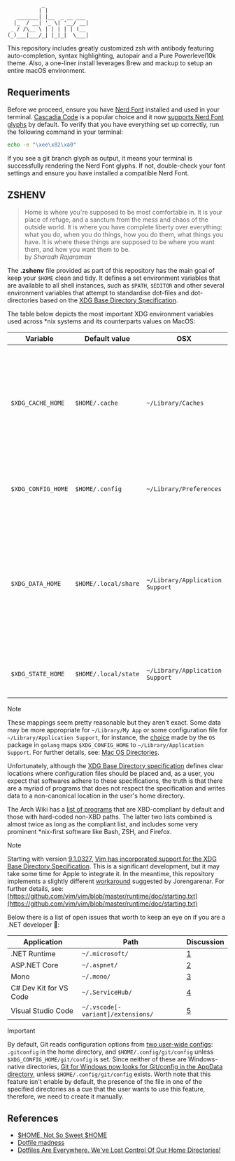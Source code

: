                _
              | |
       _______| |__  _ __ ___
      |_  / __| '_ \| '__/ __|
     _ / /\__ \ | | | | | (__
    (_)___|___/_| |_|_|  \___|

This repository includes greatly customized zsh with antibody featuring auto-completion, syntax highlighting, autopair and a Pure Powerlevel10k theme. Also, a one-liner install leverages Brew and mackup to setup an entire macOS environment.

## Requeriments

Before we proceed, ensure you have [Nerd Font](https://www.nerdfonts.com) installed and used in your terminal. [Cascadia Code](https://github.com/microsoft/cascadia-code) is a popular choice and it now [supports Nerd Font glyphs](https://devblogs.microsoft.com/commandline/cascadia-code-2404-23/) by default. To verify that you have everything set up correctly, run the following command in your terminal:

```bash
echo -e "\xee\x82\xa0"
```

If you see a git branch glyph as output, it means your terminal is successfully rendering the Nerd Font glyphs. If not, double-check your font settings and ensure you have installed a compatible Nerd Font.

## ZSHENV

> Home is where you're supposed to be most comfortable in. It is your place of refuge, and a sanctum from the mess and chaos of the outside world. It is where you have complete liberty over everything: what you do, when you do things, how you do them, what things you have. It is where these things are supposed to be where you want them, and how you want them to be. <br />
by _Sharadh Rajaraman_

The **.zshenv** file provided as part of this repository has the main goal of keep your `$HOME` clean and tidy. It defines a set environment variables that are available to all shell instances, such as `$PATH`, `$EDITOR` and other several environment variables that attempt to standardise dot-files and dot-directories based on the [XDG Base Directory Specification](https://specifications.freedesktop.org/basedir-spec/basedir-spec-latest.html).

The table below depicts the most important XDG environment variables used across *nix systems and its counterparts values on MacOS:

| **Variable**       | **Default value**    | **OSX**                         | **Details**                                                                                                                                                      |
|--------------------|----------------------|---------------------------------|------------------------------------------------------------------------------------------------------------------------------------------------------------------|
| `$XDG_CACHE_HOME`  | `$HOME/.cache`       | `~/Library/Caches`              | Caches limited to single runs of a program, but can extend to persistent caches, e.g. user-installed package manager caches for `pip`, `pacman`, `vcpkg`, etc.   |
| `$XDG_CONFIG_HOME` | `$HOME/.config`      | `~/Library/Preferences`         | User-specific configuration files, including `.*rc` and `.*env` files; VS Code `settings.json`.                                                                  |
| `$XDG_DATA_HOME`   | `$HOME/.local/share` | `~/Library/Application Support` | User-specific data files; e.g. program databases, caches that persist through multiple program runs, search indices, 'Trash' directory for desktop environments. |
| `$XDG_STATE_HOME`  | `$HOME/.local/state` | `~/Library/Application Support` | User-specific state files, such as terminal history files.                                                                                                       |

> [!NOTE]
> These mappings seem pretty reasonable but they aren't exact. Some data may be more appropriate for `~/Library/My App` or some configuration file for `~/Library/Application Support`, for instance, the [choice](https://pkg.go.dev/os#UserConfigDir) made by the `OS` package in `golang` maps `$XDG_CONFIG_HOME` to `~/Library/Application Support`. For further details, see: [Mac OS Directories](https://developer.apple.com/library/archive/documentation/FileManagement/Conceptual/FileSystemProgrammingGuide/MacOSXDirectories/MacOSXDirectories.html).

Unfortunately, although the [XDG Base Directory specification](https://specifications.freedesktop.org/basedir-spec/basedir-spec-latest.html) defines clear locations where configuration files should be placed and, as a user, you expect that softwares adhere to these specifications, the truth is that there are a myriad of programs that does not respect the specification and writes data to a non-canonical location in the user's home directory.

The Arch Wiki has a [list of programs](https://wiki.archlinux.org/title/XDG_Base_Directory#Support) that are XBD-compliant by default and those with hard-coded non-XBD paths. The latter two lists combined is almost twice as long as the compliant list, and includes some very prominent *nix-first software like Bash, ZSH, and Firefox.

> [!NOTE]
> Starting with version [9.1.0327](https://github.com/vim/vim/commit/c9df1fb35a1866901c32df37dd39c8b39dbdb64a), [Vim has incorporated support for the XDG Base Directory Specification](https://github.com/vim/vim/pull/14182).
This is a significant development, but it may take some time for Apple to integrate it. In the meantime, this repository implements a slightly different [workaround](https://jorenar.com/blog/vim-xdg) suggested by Jorengarenar.
For further details, see: [https://github.com/vim/vim/blob/master/runtime/doc/starting.txt](https://github.com/vim/vim/blob/master/runtime/doc/starting.txt)

Below there is a list of open issues that worth to keep an eye on if you are a .NET developer :rocket::

| **Application**         | **Path**                          | **Discussion**        |
|-------------------------|-----------------------------------|-----------------------|
| .NET Runtime            | `~/.microsoft/`                   | [1](https://github.com/dotnet/runtime/issues/101012)            |
| ASP.NET Core            | `~/.aspnet/`                      | [2](https://github.com/dotnet/aspnetcore/issues/43278)          |
| Mono                    | `~/.mono/`                        | [3](https://github.com/mono/mono/pull/12764)                    |
| C# Dev Kit for VS Code  | `~/.ServiceHub/`                  | [4](https://github.com/microsoft/vscode-dotnettools/issues/514) |
| Visual Studio Code      | `~/.vscode[-variant]/extensions/` | [5](https://github.com/microsoft/vscode/issues/3884)            |

> [!IMPORTANT]
> By default, Git reads configuration options from [two user-wide configs](https://git-scm.com/docs/git-config#_configuration): `.gitconfig` in the home directory, and `$HOME/.config/git/config` unless `$XDG_CONFIG_HOME/git/config` is set. Since neither of these are Windows-native directories, [Git for Windows now looks for Git/config in the AppData directory](https://github.com/git-for-windows/git/pull/5030), unless `$HOME/.config/git/config` exists. Worth note that this feature isn't enable by default, the presence of the file in one of the specified directories as a cue that the user wants to use this feature, therefore, we need to create it manually.

## References

- [$HOME, Not So Sweet $HOME](https://gist.github.com/sharadhr/39b804236c1941e9c30d90af828ad41e)
- [Dotfile madness](https://0x46.net/thoughts/2019/02/01/dotfile-madness/)
- [Dotfiles Are Everywhere. We've Lost Control Of Our Home Directories!](https://www.youtube.com/watch?v=AFtfpluqv14)
